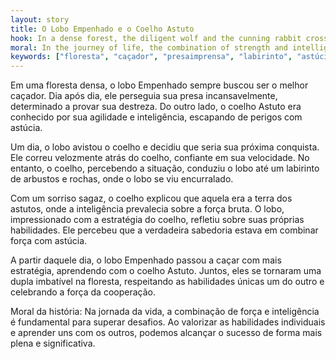 ```yaml
---
layout: story
title: O Lobo Empenhado e o Coelho Astuto
hook: In a dense forest, the diligent wolf and the cunning rabbit crossed paths one fateful day. Little did they know, their encounter would change their lives forever. Who will come out victorious in this intriguing tale of wit and determination?
moral: In the journey of life, the combination of strength and intelligence is essential to overcome challenges. By valuing individual skills and learning from each other, we can achieve success more fully and meaningfully.
keywords: ["floresta", "caçador", "presaimprensa", "labirinto", "astúcia", "estratégia", "sabedoria", "cooperação", "desafios"]
---
```


Em uma floresta densa, o lobo Empenhado sempre buscou ser o melhor caçador. Dia após dia, ele perseguia sua presa incansavelmente, determinado a provar sua destreza. Do outro lado, o coelho Astuto era conhecido por sua agilidade e inteligência, escapando de perigos com astúcia.

Um dia, o lobo avistou o coelho e decidiu que seria sua próxima conquista. Ele correu velozmente atrás do coelho, confiante em sua velocidade. No entanto, o coelho, percebendo a situação, conduziu o lobo até um labirinto de arbustos e rochas, onde o lobo se viu encurralado.

Com um sorriso sagaz, o coelho explicou que aquela era a terra dos astutos, onde a inteligência prevalecia sobre a força bruta. O lobo, impressionado com a estratégia do coelho, refletiu sobre suas próprias habilidades. Ele percebeu que a verdadeira sabedoria estava em combinar força com astúcia.

A partir daquele dia, o lobo Empenhado passou a caçar com mais estratégia, aprendendo com o coelho Astuto. Juntos, eles se tornaram uma dupla imbatível na floresta, respeitando as habilidades únicas um do outro e celebrando a força da cooperação.

Moral da história: Na jornada da vida, a combinação de força e inteligência é fundamental para superar desafios. Ao valorizar as habilidades individuais e aprender uns com os outros, podemos alcançar o sucesso de forma mais plena e significativa.
